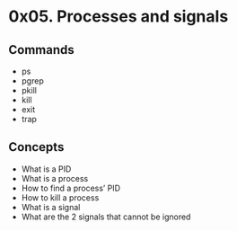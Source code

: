 # 0x05. Processes and signals

## Commands
* ps
* pgrep
* pkill
* kill
* exit
* trap

## Concepts
* What is a PID
* What is a process
* How to find a process’ PID
* How to kill a process
* What is a signal
* What are the 2 signals that cannot be ignored
